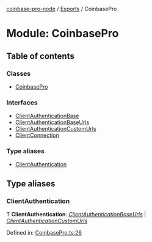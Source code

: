 [coinbase-pro-node](../README.md) / [Exports](../modules.md) / CoinbasePro

# Module: CoinbasePro

## Table of contents

### Classes

- [CoinbasePro](../classes/coinbasepro.coinbasepro-1.md)

### Interfaces

- [ClientAuthenticationBase](../interfaces/coinbasepro.clientauthenticationbase.md)
- [ClientAuthenticationBaseUrls](../interfaces/coinbasepro.clientauthenticationbaseurls.md)
- [ClientAuthenticationCustomUrls](../interfaces/coinbasepro.clientauthenticationcustomurls.md)
- [ClientConnection](../interfaces/coinbasepro.clientconnection.md)

### Type aliases

- [ClientAuthentication](coinbasepro.md#clientauthentication)

## Type aliases

### ClientAuthentication

Ƭ **ClientAuthentication**: [_ClientAuthenticationBaseUrls_](../interfaces/coinbasepro.clientauthenticationbaseurls.md) \| [_ClientAuthenticationCustomUrls_](../interfaces/coinbasepro.clientauthenticationcustomurls.md)

Defined in: [CoinbasePro.ts:26](https://github.com/bennycode/coinbase-pro-node/blob/3a89239/src/CoinbasePro.ts#L26)
